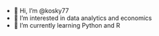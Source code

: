 - 👋 Hi, I’m @kosky77
- 👀 I’m interested in data analytics and economics
- 🌱 I’m currently learning Python and R

<!---
kosky77/kosky77 is a ✨ special ✨ repository because its `README.md` (this file) appears on your GitHub profile.
You can click the Preview link to take a look at your changes.
--->
